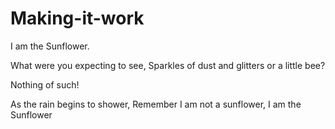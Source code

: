 # Making-it-work
I am the Sunflower.

What were you expecting to see,
Sparkles of dust and glitters or a little bee?

Nothing of such! 

As the rain begins to shower,
Remember I am not a sunflower, I am the Sunflower
